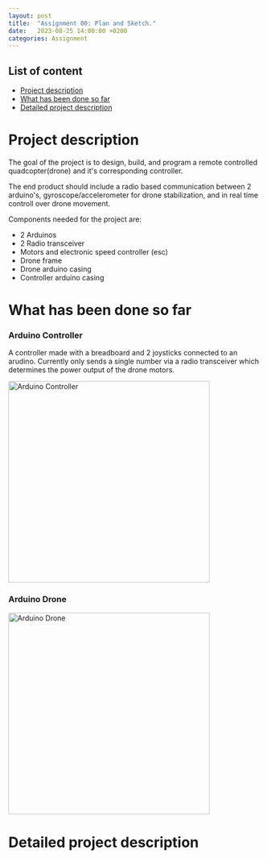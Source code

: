 ```yaml
---
layout: post
title:  "Assignment 00: Plan and Sketch."
date:   2023-08-25 14:00:00 +0200
categories: Assignment
---
```


## List of content

- [Project description](#project-description)
- [What has been done so far](#what-has-been-done-so-far)
- [Detailed project description](#detailed-project-description)



# Project description

The goal of the project is to design, build, and program a remote controlled quadcopter(drone) and it's corresponding controller. 

The end product should include a radio based communication between 2 arduino's, gyroscope/accelerometer for drone stabilization, and in real time controll over drone movement.

Components needed for the project are:
- 2 Arduinos
- 2 Radio transceiver
- Motors and electronic speed controller (esc)
- Drone frame
- Drone arduino casing
- Controller arduino casing

# What has been done so far

### Arduino Controller

A controller made with a breadboard and 2 joysticks connected to an arudino. Currently only sends a single number via a radio transceiver which determines the power output of the drone motors.

<img src="{{ '/assets/images/arduino_controller0.jpg' | prepend: site.baseurl | prepend: site.url}}" alt="Arduino Controller" height=400px/>

### Arduino Drone



<img src="{{ '/assets/images/arduino_drone0.gif' | prepend: site.baseurl | prepend: site.url}}" alt="Arduino Drone" height=400px/>

# Detailed project description